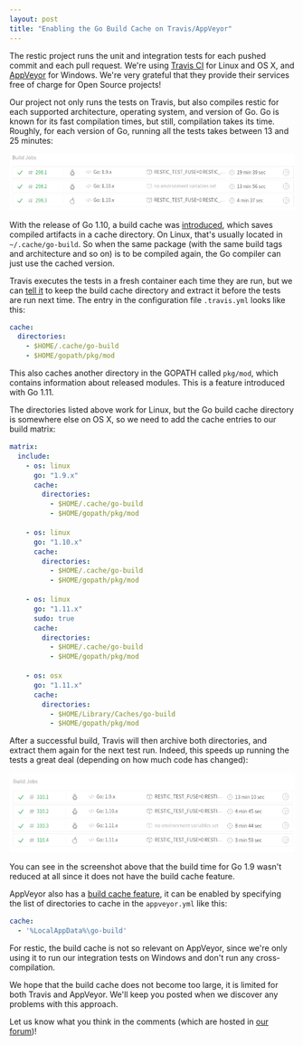 ```yaml
---
layout: post
title: "Enabling the Go Build Cache on Travis/AppVeyor"
---
```


The restic project runs the unit and integration tests for each pushed commit
and each pull request. We're using [Travis CI](https://travis-ci.com) for Linux
and OS X, and [AppVeyor](https://www.appveyor.com/) for Windows. We're very
grateful that they provide their services free of charge for Open Source
projects!

Our project not only runs the tests on Travis, but also compiles restic for
each supported architecture, operating system, and version of Go. Go is known
for its fast compilation times, but still, compilation takes its time. Roughly,
for each version of Go, running all the tests takes between 13 and 25 minutes:

![Build Times on Travis CI Before Caching Build Cache](/assets/travis-ci-before-build-cache.png) 

With the release of Go 1.10, a build cache was
[introduced](https://golang.org/doc/go1.10#build), which saves compiled
artifacts in a cache directory. On Linux, that's usually located in
`~/.cache/go-build`. So when the same package (with the same build tags and
architecture and so on) is to be compiled again, the Go compiler can just use
the cached version.

Travis executes the tests in a fresh container each time they are run, but we
can [tell it](https://docs.travis-ci.com/user/caching/) to keep the build cache
directory and extract it before the tests are run next time. The entry in the
configuration file `.travis.yml` looks like this:

```yaml
cache:
  directories:
    - $HOME/.cache/go-build
    - $HOME/gopath/pkg/mod
```

This also caches another directory in the GOPATH called `pkg/mod`, which contains
information about released modules. This is a feature introduced with Go 1.11.

The directories listed above work for Linux, but the Go build cache directory
is somewhere else on OS X, so we need to add the cache entries to our build
matrix:

```yaml
matrix:
  include:
    - os: linux
      go: "1.9.x"
      cache:
        directories:
          - $HOME/.cache/go-build
          - $HOME/gopath/pkg/mod

    - os: linux
      go: "1.10.x"
      cache:
        directories:
          - $HOME/.cache/go-build
          - $HOME/gopath/pkg/mod

    - os: linux
      go: "1.11.x"
      sudo: true
      cache:
        directories:
          - $HOME/.cache/go-build
          - $HOME/gopath/pkg/mod

    - os: osx
      go: "1.11.x"
      cache:
        directories:
          - $HOME/Library/Caches/go-build
          - $HOME/gopath/pkg/mod
```

After a successful build, Travis will then archive both directories, and
extract them again for the next test run. Indeed, this speeds up running the
tests a great deal (depending on how much code has changed):

![Build Times on Travis CI With Caching Build Cache](/assets/travis-ci-with-build-cache.png)

You can see in the screenshot above that the build time for Go 1.9 wasn't
reduced at all since it does not have the build cache feature.

AppVeyor also has a [build cache
feature](https://www.appveyor.com/docs/build-cache/), it can be enabled by
specifying the list of directories to cache in the `appveyor.yml` like this:

```yaml
cache:
  - '%LocalAppData%\go-build'
```

For restic, the build cache is not so relevant on AppVeyor, since we're only
using it to run our integration tests on Windows and don't run any
cross-compilation.

We hope that the build cache does not become too large, it is limited for both
Travis and AppVeyor. We'll keep you posted when we discover any problems with
this approach.

Let us know what you think in the comments (which are hosted in [our
forum](https://forum.restic.net))!

